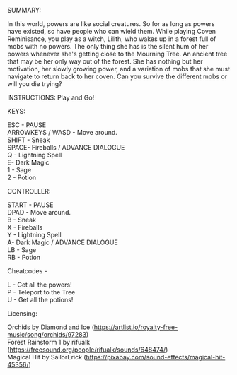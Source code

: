 SUMMARY: 

In this world, powers are like social creatures. So for as long as powers have existed, so have people who can wield them. While playing Coven Reminisance, you play as a witch, Lilith, who wakes up in a forest full of mobs with no powers. The only thing she has is the silent hum of her powers whenever she's getting close to the Mourning Tree. An ancient tree that may be her only way out of the forest. She has nothing but her motivation, her slowly growing power, and a variation of mobs that she must navigate to return back to her coven. Can you survive the different mobs or will you die trying?

INSTRUCTIONS:
Play and Go!

KEYS:

ESC - PAUSE <br />
ARROWKEYS / WASD - Move around. <br />
SHIFT - Sneak <br />
SPACE- Fireballs / ADVANCE DIALOGUE <br />
Q - Lightning Spell <br />
E- Dark Magic <br />
1 - Sage <br />
2 - Potion <br />

CONTROLLER:

START - PAUSE <br />
DPAD - Move around. <br />
B - Sneak <br />
X - Fireballs <br />
Y - Lightning Spell <br />
A- Dark Magic / ADVANCE DIALOGUE <br />
LB - Sage <br />
RB - Potion <br />


Cheatcodes - 

L - Get all the powers! <br />
P - Teleport to the Tree <br />
U - Get all the potions! <br />


Licensing: 

Orchids by Diamond and Ice (https://artlist.io/royalty-free-music/song/orchids/97283) <br />
Forest Rainstorm 1 by rifualk (https://freesound.org/people/rifualk/sounds/648474/) <br />
Magical Hit by SailorErick (https://pixabay.com/sound-effects/magical-hit-45356/) <br />
